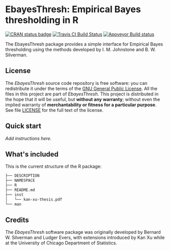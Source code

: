 # EbayesThresh: Empirical Bayes thresholding in R

[![CRAN status badge](http://www.r-pkg.org/badges/version/EbayesThresh)](https://cran.r-project.org/package=EbayesThresh)
[![Travis CI Build Status](https://travis-ci.org/stephenslab/EbayesThresh.svg?branch=master)](https://travis-ci.org/stephenslab/EbayesThresh)
[![Appveyor Build status]()]()

The EbayesThresh package provides a simple interface for Empirical
Bayes thresholding using the methods developed by I. M. Johnstone and
B. W. Silverman.

## License

The *EbayesThresh* source code repository is free software: you can
redistribute it under the terms of the
[GNU General Public License](http://www.gnu.org/licenses/gpl.html). All
the files in this project are part of *EbayesThresh*. This project is
distributed in the hope that it will be useful, but **without any
warranty**; without even the implied warranty of **merchantability or
fitness for a particular purpose**. See file [LICENSE](LICENSE) for
the full text of the license.

## Quick start

*Add instructions here.*

## What's included

This is the current structure of the R package:

```bash
├── DESCRIPTION
├── NAMESPACE
├── R
├── README.md
├── inst
│   └── kan-xu-thesis.pdf
└── man
```

## Credits

The *EbayesThresh* software package was originally developed by Bernard
W. Silverman and Ludger Evers, with extensions introduced by Kan Xu
while at the University of Chicago Department of Statistics.
